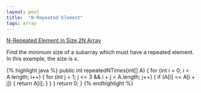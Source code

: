 ```yaml
---
layout: post
title:  "N-Repeated Element"
tags: array
---
```

[N-Repeated Element in Size 2N Array][n-repeated-element-in-size-2n-array]

Find the minimum size of a subarray which must have a repeated element. In this example, the size is `4`.

{% highlight java %}
public int repeatedNTimes(int[] A) {
    for (int i = 0; i < A.length; i++) {
        for (int j = 1; j <= 3 && i + j < A.length; j++) {
            if (A[i] == A[i + j]) {
                return A[i];
            }
        }
    }
    return 0;
}
{% endhighlight %}

[n-repeated-element-in-size-2n-array]: https://leetcode.com/problems/n-repeated-element-in-size-2n-array/

